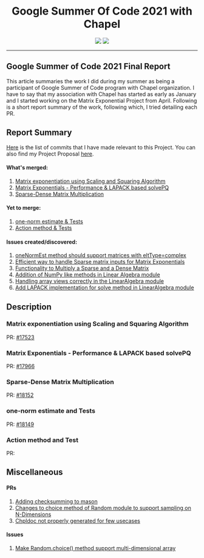 <div align=center>
  <h1><b> Google Summer Of Code 2021 with Chapel </b></h1>
</div>
<div align=center>
  <img src=https://user-images.githubusercontent.com/29123352/63638548-49064180-c679-11e9-9ffb-35d68650bc7a.png>
  <img src=https://camo.githubusercontent.com/a8a74b3986fa8d06b25c66c7d35cbfd66f1a8f214ce51aad0fedf46673754c46/68747470733a2f2f63686170656c2d6c616e672e6f72672f696d616765732f63686170656c2d6c6f676f2d3230302e706e67>
</div>
<hr>

## Google Summer of Code 2021 Final Report
This article summaries the work I did during my summer as being a participant of Google Summer of Code program with Chapel organization. I have to say that my association with Chapel has started as early as January and I started working on the Matrix Exponential Project from April. Following is a short report summary of the work, following which, I tried detailing each PR.

## Report Summary
[Here](https://github.com/chapel-lang/chapel/commits?author=prashanth018&since=2021-04-01&until=2021-08-31) is the list of commits that I have made relevant to this Project. You can also find my Project Proposal [here](https://github.com/prashanth018/GSoC-21/blob/main/Matrix%20Exponentials%20Proposal.pdf).

#### What's merged:
1. [Matrix exponentiation using Scaling and Squaring Algorithm](https://github.com/prashanth018/GSoC-21/blob/main/README.md#matrix-exponentiation-using-scaling-and-squaring-algorithm)
2. [Matrix Exponentials - Performance & LAPACK based solvePQ](https://github.com/prashanth018/GSoC-21/blob/main/README.md#matrix-exponentials---performance--lapack-based-solvepq)
3. [Sparse-Dense Matrix Multiplication](https://github.com/prashanth018/GSoC-21/blob/main/README.md#sparse-dense-matrix-multiplication)

#### Yet to merge:
1. [one-norm estimate & Tests](https://github.com/prashanth018/GSoC-21/blob/main/README.md#one-norm-estimate-and-tests)
2. [Action method & Tests](https://github.com/prashanth018/GSoC-21/blob/main/README.md#action-method-and-test)

#### Issues created/discovered:
1. [oneNormEst method should support matrices with eltType=complex](https://github.com/chapel-lang/chapel/issues/18158)
2. [Efficient way to handle Sparse matrix inputs for Matrix Exponentials](https://github.com/chapel-lang/chapel/issues/18157)
3. [Functionality to Multiply a Sparse and a Dense Matrix](https://github.com/chapel-lang/chapel/issues/18092)
4. [Addition of NumPy like methods in Linear Algebra module](https://github.com/chapel-lang/chapel/issues/18091)
5. [Handling array views correctly in the LinearAlgebra module](https://github.com/chapel-lang/chapel/issues/18159)
6. [Add LAPACK implementation for solve method in LinearAlgebra module](https://github.com/chapel-lang/chapel/issues/17912)

## Description

### Matrix exponentiation using Scaling and Squaring Algorithm
PR: [#17523](https://github.com/chapel-lang/chapel/pull/17523)

### Matrix Exponentials - Performance & LAPACK based solvePQ
PR: [#17966](https://github.com/chapel-lang/chapel/pull/17966)

### Sparse-Dense Matrix Multiplication
PR: [#18152](https://github.com/chapel-lang/chapel/pull/18152)

### one-norm estimate and Tests
PR: [#18149](https://github.com/chapel-lang/chapel/pull/18149)

### Action method and Test
PR: 

## Miscellaneous

#### PRs
1. [Adding checksumming to mason](https://github.com/chapel-lang/chapel/pull/17380)
2. [Changes to choice method of Random module to support sampling on N-Dimensions](https://github.com/chapel-lang/chapel/pull/17168)
3. [Chpldoc not properly generated for few usecases](https://github.com/chapel-lang/chapel/pull/17058)

#### Issues
1. [Make Random.choice() method support multi-dimensional array](https://github.com/chapel-lang/chapel/issues/17136)
